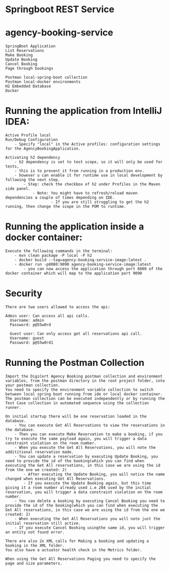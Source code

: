 # Springboot REST Service
# agency-booking-service



    SpringBoot Application
    List Reservations
    Make Booking
    Update Booking
    Cancel Booking
    Page through bookings

    Postman local-spring-boot collection
    Postman local-docker environments
    H2 Embedded Database
    Docker

# Running the application from IntelliJ IDEA:
    Active Profile local    
    Run/Debug Configuration
        - Specify "local" in the Active profiles: configuration settings for the AgencyBookingApplication.
        
    Activating h2 dependency 
        - h2 dependency is set to test scope, so it will only be used for tests, 
        - this is to prevent it from running in a production env.
        - however u can enable it for runtime use in local development by following the next step.
            - Step: check the checkbox of h2 under Profiles in the Maven side panel.
                - Note: You might have to refresh/reload maven dependencies a couple of times depending on IDE.
                        - If you are still struggling to get the h2 running, then change the scope in the POM to runtime.

# Running the application inside a docker container:
    Execute the following commands in the terminal:
        - mvn clean package -P local -P h2
        - docker build --tag=agency-booking-service-image:latest . 
        - docker run -p8080:9090 agency-booking-service-image:latest
            - you can now access the application through port 8080 of the docker container which will map to the application port 9090

# Security
    There are two users allowed to access the api:
    
    Admin user: Can access all api calls.
      Username: admin
      Password: p@55w0rd
      
      Guest user: Can only access get all reservations api call.
      Username: guest
      Password: p@55w0rd1

# Running the Postman Collection
    Import the DigiCert Agency Booking postman collection and environment variables, from the postman directory in the root project folder, into your postman collection.
    You need to specify the environment variable collection to switch between local spring boot running from ide or local docker container.
    The postman collection can be executed independently or by running the Test Case collection in automated sequence using the collection runner.

    On initial startup there will be one reservation loaded in the database.
        - You can execute Get All Reservations to view the reservations in the database.
        - Then you can execute Make Reservation to make a booking, if you try to execute the same payload again, you will trigger a data constraint violation on the room number.
        - When you execute the Get All Reservations, you will note the addititional reservation made.
        - You can update a reservation by executing Update Booking, you need to provide the id of the booking(which you can find when executing the Get All reservations, in this case we are using the id from the one we created: 2)
            - After executing the Update Booking, you will notice the name changed when executing Get All Reservations.
            - If you execute the Update Booking again, but this time giving it a room number already used i.e 204 used by the initial reservation, you will trigger a data constraint violation on the room number.
        - You can delete a booking by executing Cancel Booking you need to provide the id of the booking(which you can find when executing the Get All reservations, in this case we are using the id from the one we created: 2)
        - When executing the Get All Reservations you will note just the initial reservation still active.
        - If you execute Cancel Booking usingthe same id, you will trigger an entity not found error.
    
    There are also 2x XML calls for Making a booking and updating a booking in the XML folder.
    You also have a actuator health check in the Metrics folder.

    When using the Get All Reservations Paging you need to specify the page and size parameters.
